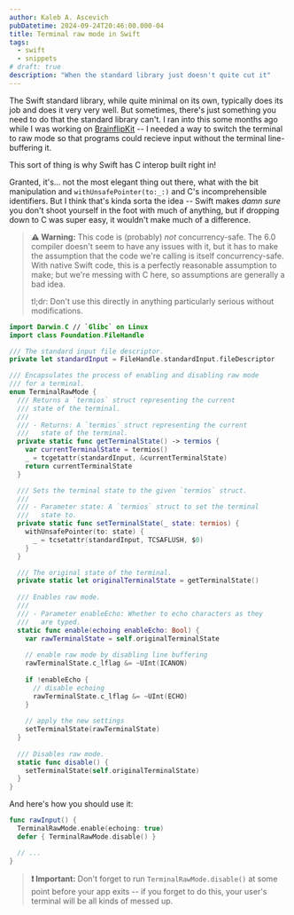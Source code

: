 ```yaml
---
author: Kaleb A. Ascevich
pubDatetime: 2024-09-24T20:46:00.000-04
title: Terminal raw mode in Swift
tags:
  - swift
  - snippets
# draft: true
description: "When the standard library just doesn't quite cut it"
---
```


The Swift standard library, while quite minimal on its own, typically does its job and does it very very well. But sometimes, there's just something you need to do that the standard library can't. I ran into this some months ago while I was working on [BrainflipKit](https://github.com/kaascevich/BrainflipKit) -- I needed a way to switch the terminal to raw mode so that programs could recieve input without the terminal line-buffering it.

This sort of thing is why Swift has C interop built right in!

Granted, it's... not the most elegant thing out there, what with the bit manipulation and `withUnsafePointer(to:_:)` and C's incomprehensible identifiers. But I think that's kinda sorta the idea -- Swift makes _damn sure_ you don't shoot yourself in the foot with much of anything, but if dropping down to C was super easy, it wouldn't make much of a difference.

> **⚠️ Warning:** This code is (probably) _not_ concurrency-safe. The 6.0 compiler doesn't seem to have any issues with it, but it has to make the assumption that the code we're calling is itself concurrency-safe. With native Swift code, this is a perfectly reasonable assumption to make; but we're messing with C here, so assumptions are generally a bad idea.
>
> tl;dr: Don't use this directly in anything particularly serious without modifications.

```swift
import Darwin.C // `Glibc` on Linux
import class Foundation.FileHandle

/// The standard input file descriptor.
private let standardInput = FileHandle.standardInput.fileDescriptor

/// Encapsulates the process of enabling and disabling raw mode
/// for a terminal.
enum TerminalRawMode {
  /// Returns a `termios` struct representing the current
  /// state of the terminal.
  /// 
  /// - Returns: A `termios` struct representing the current
  ///   state of the terminal.
  private static func getTerminalState() -> termios {
    var currentTerminalState = termios()
    _ = tcgetattr(standardInput, &currentTerminalState)
    return currentTerminalState
  }

  /// Sets the terminal state to the given `termios` struct.
  /// 
  /// - Parameter state: A `termios` struct to set the terminal
  ///   state to.
  private static func setTerminalState(_ state: termios) {
    withUnsafePointer(to: state) {
      _ = tcsetattr(standardInput, TCSAFLUSH, $0)
    }
  }

  /// The original state of the terminal.
  private static let originalTerminalState = getTerminalState()
  
  /// Enables raw mode.
  ///
  /// - Parameter enableEcho: Whether to echo characters as they 
  ///   are typed.
  static func enable(echoing enableEcho: Bool) {
    var rawTerminalState = self.originalTerminalState
    
    // enable raw mode by disabling line buffering
    rawTerminalState.c_lflag &= ~UInt(ICANON)
    
    if !enableEcho {
      // disable echoing
      rawTerminalState.c_lflag &= ~UInt(ECHO)
    }
    
    // apply the new settings
    setTerminalState(rawTerminalState)
  }
  
  /// Disables raw mode.
  static func disable() {
    setTerminalState(self.originalTerminalState)
  }
}
```

And here's how you should use it:

```swift
func rawInput() {
  TerminalRawMode.enable(echoing: true)
  defer { TerminalRawMode.disable() }

  // ...
}
```

> **❗️ Important:** Don't forget to run `TerminalRawMode.disable()` at some point before your app exits -- if you forget to do this, your user's terminal will be all kinds of messed up.
